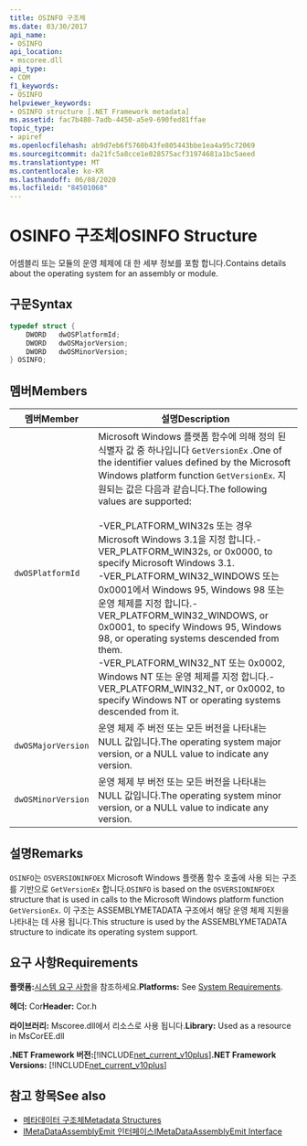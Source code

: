```yaml
---
title: OSINFO 구조체
ms.date: 03/30/2017
api_name:
- OSINFO
api_location:
- mscoree.dll
api_type:
- COM
f1_keywords:
- OSINFO
helpviewer_keywords:
- OSINFO structure [.NET Framework metadata]
ms.assetid: fac7b480-7adb-4450-a5e9-690fed81ffae
topic_type:
- apiref
ms.openlocfilehash: ab9d7eb6f5760b43fe805443bbe1ea4a95c72069
ms.sourcegitcommit: da21fc5a8cce1e028575acf31974681a1bc5aeed
ms.translationtype: MT
ms.contentlocale: ko-KR
ms.lasthandoff: 06/08/2020
ms.locfileid: "84501068"
---
```

# <a name="osinfo-structure"></a><span data-ttu-id="2f767-102">OSINFO 구조체</span><span class="sxs-lookup"><span data-stu-id="2f767-102">OSINFO Structure</span></span>
<span data-ttu-id="2f767-103">어셈블리 또는 모듈의 운영 체제에 대 한 세부 정보를 포함 합니다.</span><span class="sxs-lookup"><span data-stu-id="2f767-103">Contains details about the operating system for an assembly or module.</span></span>  
  
## <a name="syntax"></a><span data-ttu-id="2f767-104">구문</span><span class="sxs-lookup"><span data-stu-id="2f767-104">Syntax</span></span>  
  
```cpp  
typedef struct {  
    DWORD   dwOSPlatformId;  
    DWORD   dwOSMajorVersion;
    DWORD   dwOSMinorVersion;
} OSINFO;  
```  
  
## <a name="members"></a><span data-ttu-id="2f767-105">멤버</span><span class="sxs-lookup"><span data-stu-id="2f767-105">Members</span></span>  
  
|<span data-ttu-id="2f767-106">멤버</span><span class="sxs-lookup"><span data-stu-id="2f767-106">Member</span></span>|<span data-ttu-id="2f767-107">설명</span><span class="sxs-lookup"><span data-stu-id="2f767-107">Description</span></span>|  
|------------|-----------------|  
|`dwOSPlatformId`|<span data-ttu-id="2f767-108">Microsoft Windows 플랫폼 함수에 의해 정의 된 식별자 값 중 하나입니다 `GetVersionEx` .</span><span class="sxs-lookup"><span data-stu-id="2f767-108">One of the identifier values defined by the Microsoft Windows platform function `GetVersionEx`.</span></span> <span data-ttu-id="2f767-109">지원되는 값은 다음과 같습니다.</span><span class="sxs-lookup"><span data-stu-id="2f767-109">The following values are supported:</span></span><br /><br /> <span data-ttu-id="2f767-110">-VER_PLATFORM_WIN32s 또는 경우 Microsoft Windows 3.1을 지정 합니다.</span><span class="sxs-lookup"><span data-stu-id="2f767-110">-   VER_PLATFORM_WIN32s, or 0x0000, to specify Microsoft Windows 3.1.</span></span><br /><span data-ttu-id="2f767-111">-VER_PLATFORM_WIN32_WINDOWS 또는 0x0001에서 Windows 95, Windows 98 또는 운영 체제를 지정 합니다.</span><span class="sxs-lookup"><span data-stu-id="2f767-111">-   VER_PLATFORM_WIN32_WINDOWS, or 0x0001, to specify Windows 95, Windows 98, or operating systems descended from them.</span></span><br /><span data-ttu-id="2f767-112">-VER_PLATFORM_WIN32_NT 또는 0x0002, Windows NT 또는 운영 체제를 지정 합니다.</span><span class="sxs-lookup"><span data-stu-id="2f767-112">-   VER_PLATFORM_WIN32_NT, or 0x0002, to specify Windows NT or operating systems descended from it.</span></span>|  
|`dwOSMajorVersion`|<span data-ttu-id="2f767-113">운영 체제 주 버전 또는 모든 버전을 나타내는 NULL 값입니다.</span><span class="sxs-lookup"><span data-stu-id="2f767-113">The operating system major version, or a NULL value to indicate any version.</span></span>|  
|`dwOSMinorVersion`|<span data-ttu-id="2f767-114">운영 체제 부 버전 또는 모든 버전을 나타내는 NULL 값입니다.</span><span class="sxs-lookup"><span data-stu-id="2f767-114">The operating system minor version, or a NULL value to indicate any version.</span></span>|  
  
## <a name="remarks"></a><span data-ttu-id="2f767-115">설명</span><span class="sxs-lookup"><span data-stu-id="2f767-115">Remarks</span></span>  
 <span data-ttu-id="2f767-116">`OSINFO`는 `OSVERSIONINFOEX` Microsoft Windows 플랫폼 함수 호출에 사용 되는 구조를 기반으로 `GetVersionEx` 합니다.</span><span class="sxs-lookup"><span data-stu-id="2f767-116">`OSINFO` is based on the `OSVERSIONINFOEX` structure that is used in calls to the Microsoft Windows platform function `GetVersionEx`.</span></span> <span data-ttu-id="2f767-117">이 구조는 ASSEMBLYMETADATA 구조에서 해당 운영 체제 지원을 나타내는 데 사용 됩니다.</span><span class="sxs-lookup"><span data-stu-id="2f767-117">This structure is used by the ASSEMBLYMETADATA structure to indicate its operating system support.</span></span>  
  
## <a name="requirements"></a><span data-ttu-id="2f767-118">요구 사항</span><span class="sxs-lookup"><span data-stu-id="2f767-118">Requirements</span></span>  
 <span data-ttu-id="2f767-119">**플랫폼:**[시스템 요구 사항](../../get-started/system-requirements.md)을 참조하세요.</span><span class="sxs-lookup"><span data-stu-id="2f767-119">**Platforms:** See [System Requirements](../../get-started/system-requirements.md).</span></span>  
  
 <span data-ttu-id="2f767-120">**헤더:** Cor</span><span class="sxs-lookup"><span data-stu-id="2f767-120">**Header:** Cor.h</span></span>  
  
 <span data-ttu-id="2f767-121">**라이브러리:** Mscoree.dll에서 리소스로 사용 됩니다.</span><span class="sxs-lookup"><span data-stu-id="2f767-121">**Library:** Used as a resource in MsCorEE.dll</span></span>  
  
 <span data-ttu-id="2f767-122">**.NET Framework 버전:**[!INCLUDE[net_current_v10plus](../../../../includes/net-current-v10plus-md.md)]</span><span class="sxs-lookup"><span data-stu-id="2f767-122">**.NET Framework Versions:** [!INCLUDE[net_current_v10plus](../../../../includes/net-current-v10plus-md.md)]</span></span>  
  
## <a name="see-also"></a><span data-ttu-id="2f767-123">참고 항목</span><span class="sxs-lookup"><span data-stu-id="2f767-123">See also</span></span>

- [<span data-ttu-id="2f767-124">메타데이터 구조체</span><span class="sxs-lookup"><span data-stu-id="2f767-124">Metadata Structures</span></span>](metadata-structures.md)
- [<span data-ttu-id="2f767-125">IMetaDataAssemblyEmit 인터페이스</span><span class="sxs-lookup"><span data-stu-id="2f767-125">IMetaDataAssemblyEmit Interface</span></span>](imetadataassemblyemit-interface.md)
